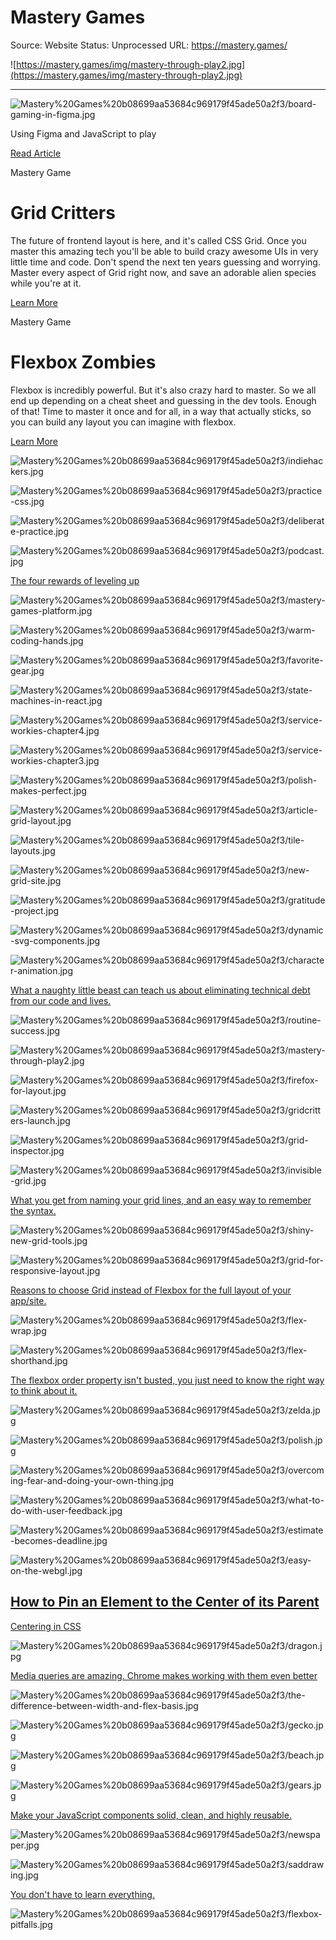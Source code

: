# Mastery Games

Source: Website
Status: Unprocessed
URL: https://mastery.games/

![https://mastery.games/img/mastery-through-play2.jpg](https://mastery.games/img/mastery-through-play2.jpg)

---

![Mastery%20Games%20b08699aa53684c969179f45ade50a2f3/board-gaming-in-figma.jpg](Mastery%20Games%20b08699aa53684c969179f45ade50a2f3/board-gaming-in-figma.jpg)

Using Figma and JavaScript to play

[Read Article](https://mastery.games/post/board-gaming-in-figma/)

Mastery Game

# Grid Critters

The future of frontend layout is here, and it's called CSS Grid. Once you master this amazing tech you'll be able to build crazy awesome UIs in very little time and code. Don't spend the next ten years guessing and worrying. Master every aspect of Grid right now, and save an adorable alien species while you're at it.

[Learn More](https://gridcritters.com/)

Mastery Game

# Flexbox Zombies

Flexbox is incredibly powerful. But it's also crazy hard to master. So we all end up depending on a cheat sheet and guessing in the dev tools. Enough of that! Time to master it once and for all, in a way that actually sticks, so you can build any layout you can imagine with flexbox.

[Learn More](https://flexboxzombies.com/)

![Mastery%20Games%20b08699aa53684c969179f45ade50a2f3/indiehackers.jpg](Mastery%20Games%20b08699aa53684c969179f45ade50a2f3/indiehackers.jpg)

![Mastery%20Games%20b08699aa53684c969179f45ade50a2f3/practice-css.jpg](Mastery%20Games%20b08699aa53684c969179f45ade50a2f3/practice-css.jpg)

![Mastery%20Games%20b08699aa53684c969179f45ade50a2f3/deliberate-practice.jpg](Mastery%20Games%20b08699aa53684c969179f45ade50a2f3/deliberate-practice.jpg)

![Mastery%20Games%20b08699aa53684c969179f45ade50a2f3/podcast.jpg](Mastery%20Games%20b08699aa53684c969179f45ade50a2f3/podcast.jpg)

[The four rewards of leveling up](https://mastery.games/post/power-of-mastery/)

![Mastery%20Games%20b08699aa53684c969179f45ade50a2f3/mastery-games-platform.jpg](Mastery%20Games%20b08699aa53684c969179f45ade50a2f3/mastery-games-platform.jpg)

![Mastery%20Games%20b08699aa53684c969179f45ade50a2f3/warm-coding-hands.jpg](Mastery%20Games%20b08699aa53684c969179f45ade50a2f3/warm-coding-hands.jpg)

![Mastery%20Games%20b08699aa53684c969179f45ade50a2f3/favorite-gear.jpg](Mastery%20Games%20b08699aa53684c969179f45ade50a2f3/favorite-gear.jpg)

![Mastery%20Games%20b08699aa53684c969179f45ade50a2f3/state-machines-in-react.jpg](Mastery%20Games%20b08699aa53684c969179f45ade50a2f3/state-machines-in-react.jpg)

![Mastery%20Games%20b08699aa53684c969179f45ade50a2f3/service-workies-chapter4.jpg](Mastery%20Games%20b08699aa53684c969179f45ade50a2f3/service-workies-chapter4.jpg)

![Mastery%20Games%20b08699aa53684c969179f45ade50a2f3/service-workies-chapter3.jpg](Mastery%20Games%20b08699aa53684c969179f45ade50a2f3/service-workies-chapter3.jpg)

![Mastery%20Games%20b08699aa53684c969179f45ade50a2f3/polish-makes-perfect.jpg](Mastery%20Games%20b08699aa53684c969179f45ade50a2f3/polish-makes-perfect.jpg)

![Mastery%20Games%20b08699aa53684c969179f45ade50a2f3/article-grid-layout.jpg](Mastery%20Games%20b08699aa53684c969179f45ade50a2f3/article-grid-layout.jpg)

![Mastery%20Games%20b08699aa53684c969179f45ade50a2f3/tile-layouts.jpg](Mastery%20Games%20b08699aa53684c969179f45ade50a2f3/tile-layouts.jpg)

![Mastery%20Games%20b08699aa53684c969179f45ade50a2f3/new-grid-site.jpg](Mastery%20Games%20b08699aa53684c969179f45ade50a2f3/new-grid-site.jpg)

![Mastery%20Games%20b08699aa53684c969179f45ade50a2f3/gratitude-project.jpg](Mastery%20Games%20b08699aa53684c969179f45ade50a2f3/gratitude-project.jpg)

![Mastery%20Games%20b08699aa53684c969179f45ade50a2f3/dynamic-svg-components.jpg](Mastery%20Games%20b08699aa53684c969179f45ade50a2f3/dynamic-svg-components.jpg)

![Mastery%20Games%20b08699aa53684c969179f45ade50a2f3/character-animation.jpg](Mastery%20Games%20b08699aa53684c969179f45ade50a2f3/character-animation.jpg)

[What a naughty little beast can teach us about eliminating technical debt from our code and lives.](https://mastery.games/post/solve-it-once/)

![Mastery%20Games%20b08699aa53684c969179f45ade50a2f3/routine-success.jpg](Mastery%20Games%20b08699aa53684c969179f45ade50a2f3/routine-success.jpg)

![Mastery%20Games%20b08699aa53684c969179f45ade50a2f3/mastery-through-play2.jpg](Mastery%20Games%20b08699aa53684c969179f45ade50a2f3/mastery-through-play2.jpg)

![Mastery%20Games%20b08699aa53684c969179f45ade50a2f3/firefox-for-layout.jpg](Mastery%20Games%20b08699aa53684c969179f45ade50a2f3/firefox-for-layout.jpg)

![Mastery%20Games%20b08699aa53684c969179f45ade50a2f3/gridcritters-launch.jpg](Mastery%20Games%20b08699aa53684c969179f45ade50a2f3/gridcritters-launch.jpg)

![Mastery%20Games%20b08699aa53684c969179f45ade50a2f3/grid-inspector.jpg](Mastery%20Games%20b08699aa53684c969179f45ade50a2f3/grid-inspector.jpg)

![Mastery%20Games%20b08699aa53684c969179f45ade50a2f3/invisible-grid.jpg](Mastery%20Games%20b08699aa53684c969179f45ade50a2f3/invisible-grid.jpg)

[What you get from naming your grid lines, and an easy way to remember the syntax.](https://mastery.games/post/naming-css-grid-lines/)

![Mastery%20Games%20b08699aa53684c969179f45ade50a2f3/shiny-new-grid-tools.jpg](Mastery%20Games%20b08699aa53684c969179f45ade50a2f3/shiny-new-grid-tools.jpg)

![Mastery%20Games%20b08699aa53684c969179f45ade50a2f3/grid-for-responsive-layout.jpg](Mastery%20Games%20b08699aa53684c969179f45ade50a2f3/grid-for-responsive-layout.jpg)

[Reasons to choose Grid instead of Flexbox for the full layout of your app/site.](https://mastery.games/post/grid-beats-flexbox-full-page-layout/)

![Mastery%20Games%20b08699aa53684c969179f45ade50a2f3/flex-wrap.jpg](Mastery%20Games%20b08699aa53684c969179f45ade50a2f3/flex-wrap.jpg)

![Mastery%20Games%20b08699aa53684c969179f45ade50a2f3/flex-shorthand.jpg](Mastery%20Games%20b08699aa53684c969179f45ade50a2f3/flex-shorthand.jpg)

[The flexbox order property isn't busted, you just need to know the right way to think about it.](https://mastery.games/post/flexbox-order/)

![Mastery%20Games%20b08699aa53684c969179f45ade50a2f3/zelda.jpg](Mastery%20Games%20b08699aa53684c969179f45ade50a2f3/zelda.jpg)

![Mastery%20Games%20b08699aa53684c969179f45ade50a2f3/polish.jpg](Mastery%20Games%20b08699aa53684c969179f45ade50a2f3/polish.jpg)

![Mastery%20Games%20b08699aa53684c969179f45ade50a2f3/overcoming-fear-and-doing-your-own-thing.jpg](Mastery%20Games%20b08699aa53684c969179f45ade50a2f3/overcoming-fear-and-doing-your-own-thing.jpg)

![Mastery%20Games%20b08699aa53684c969179f45ade50a2f3/what-to-do-with-user-feedback.jpg](Mastery%20Games%20b08699aa53684c969179f45ade50a2f3/what-to-do-with-user-feedback.jpg)

![Mastery%20Games%20b08699aa53684c969179f45ade50a2f3/estimate-becomes-deadline.jpg](Mastery%20Games%20b08699aa53684c969179f45ade50a2f3/estimate-becomes-deadline.jpg)

![Mastery%20Games%20b08699aa53684c969179f45ade50a2f3/easy-on-the-webgl.jpg](Mastery%20Games%20b08699aa53684c969179f45ade50a2f3/easy-on-the-webgl.jpg)

## [How to Pin an Element to the Center of its Parent](https://mastery.games/post/how-to-pin-element-to-center-of-parent/)

[Centering in CSS](https://mastery.games/post/how-to-pin-element-to-center-of-parent/)

![Mastery%20Games%20b08699aa53684c969179f45ade50a2f3/dragon.jpg](Mastery%20Games%20b08699aa53684c969179f45ade50a2f3/dragon.jpg)

[Media queries are amazing. Chrome makes working with them even better](https://mastery.games/post/working-with-media-queries/)

![Mastery%20Games%20b08699aa53684c969179f45ade50a2f3/the-difference-between-width-and-flex-basis.jpg](Mastery%20Games%20b08699aa53684c969179f45ade50a2f3/the-difference-between-width-and-flex-basis.jpg)

![Mastery%20Games%20b08699aa53684c969179f45ade50a2f3/gecko.jpg](Mastery%20Games%20b08699aa53684c969179f45ade50a2f3/gecko.jpg)

![Mastery%20Games%20b08699aa53684c969179f45ade50a2f3/beach.jpg](Mastery%20Games%20b08699aa53684c969179f45ade50a2f3/beach.jpg)

![Mastery%20Games%20b08699aa53684c969179f45ade50a2f3/gears.jpg](Mastery%20Games%20b08699aa53684c969179f45ade50a2f3/gears.jpg)

[Make your JavaScript components solid, clean, and highly reusable.](https://mastery.games/post/strong-components/)

![Mastery%20Games%20b08699aa53684c969179f45ade50a2f3/newspaper.jpg](Mastery%20Games%20b08699aa53684c969179f45ade50a2f3/newspaper.jpg)

![Mastery%20Games%20b08699aa53684c969179f45ade50a2f3/saddrawing.jpg](Mastery%20Games%20b08699aa53684c969179f45ade50a2f3/saddrawing.jpg)

[You don't have to learn everything.](https://mastery.games/post/what-not-to-learn/)

![Mastery%20Games%20b08699aa53684c969179f45ade50a2f3/flexbox-pitfalls.jpg](Mastery%20Games%20b08699aa53684c969179f45ade50a2f3/flexbox-pitfalls.jpg)